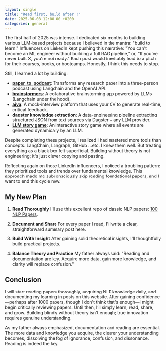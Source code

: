 ```yaml
---
layout: single
title: "Read first, build after !"
date: 2025-06-08 12:00:00 +0200
categories: general
---
```



The first half of 2025 was intense. I dedicated six months to building various LLM-based projects because I believed in the mantra: "build to learn." Influencers on LinkedIn kept pushing this narrative: "You can't become an ML engineer without building a full RAG pipeline," or, "If you've never built X, you're not ready." Each post would inevitably lead to a pitch for their courses, books, or bootcamps. Honestly, I think this needs to stop.

Still, I learned a lot by building:

- [**paper_to_podcast**](https://github.com/Azzedde/paper_to_podcast): Transforms any research paper into a three-person podcast using Langchain and the OpenAI API.  
- [**brainstormers**](https://github.com/Azzedde/brainstormers): A collaborative brainstorming app powered by LLMs (Langchain under the hood).  
- [**aiva**](https://github.com/Azzedde/aiva_mock_interviews): A mock-interview platform that uses your CV to generate real-time, critical feedback.  
- [**dagster knowledge extraction**](https://github.com/Azzedde/LLM_Story_Game): A data-engineering pipeline extracting structured JSON from text sources via Dagster + any LLM provider.  
- [**LLM story game**](https://github.com/mlengineershub/dagster_qa_extractor): An interactive story game where all events are generated dynamically by an LLM.


Despite completing these projects, I realized I had mastered more tools than concepts. LangChain, Langraph, GitHub ...etc. I knew them well. But treating everything as a black box felt superficial. Building without theory is not engineering; it's just clever copying and pasting.

Reflecting again on those LinkedIn influencers, I noticed a troubling pattern: they prioritized tools and trends over fundamental knowledge. This approach made me subconsciously skip reading foundational papers, and I want to end this cycle now.

## My New Plan

1. **Read Thoroughly**
   I'll use this excellent repo of classic NLP papers:
   [100 NLP Papers](https://github.com/mhagiwara/100-nlp-papers).

2. **Document and Share**
   For every paper I read, I'll write a clear, straightforward summary post here.

3. **Build With Insight**
   After gaining solid theoretical insights, I'll thoughtfully build practical projects.

4. **Balance Theory and Practice**
   My father always said: "Reading and documentation are key. Acquire more data, gain more knowledge, and clarity will replace confusion."

## Conclusion

I will start reading papers thoroughly, acquiring NLP knowledge daily, and documenting my learning in posts on this website. After gaining confidence—perhaps after 1000 papers, though I don't think that's enough—I might begin critically reviewing papers. Until then, I’ll simply learn, read, share, and grow. Building blindly without theory isn't enough; true innovation requires genuine understanding.

As my father always emphasized, documentation and reading are essential. The more data and knowledge you acquire, the clearer your understanding becomes, dissolving the fog of ignorance, confusion, and dissonance. Reading is indeed the key.
